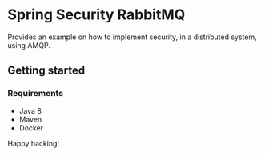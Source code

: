 Spring Security RabbitMQ
========================

Provides an example on how to implement security, in a distributed system,
using AMQP.

Getting started
---------------

### Requirements

* Java 8
* Maven
* Docker

Happy hacking!
